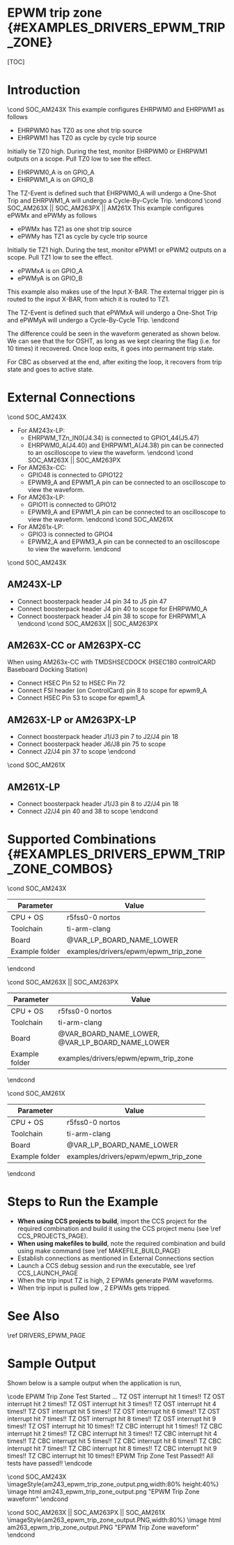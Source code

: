 # EPWM trip zone {#EXAMPLES_DRIVERS_EPWM_TRIP_ZONE}

[TOC]

# Introduction

\cond SOC_AM243X
This example configures EHRPWM0 and EHRPWM1 as follows

- EHRPWM0 has TZ0 as one shot trip source
- EHRPWM1 has TZ0 as cycle by cycle trip source

Initially tie TZ0 high. During the test, monitor EHRPWM0 or EHRPWM1 outputs on a scope. Pull TZ0 low to see the effect.
- EHRPWM0_A is on GPIO_A
- EHRPWM1_A is on GPIO_B

The TZ-Event is defined such that EHRPWM0_A will undergo a One-Shot Trip and EHRPWM1_A will undergo a Cycle-By-Cycle Trip.
\endcond
\cond SOC_AM263X || SOC_AM263PX || AM261X
This example configures ePWMx and ePWMy as follows
- ePWMx has TZ1 as one shot trip source
- ePWMy has TZ1 as cycle by cycle trip source

Initially tie TZ1 high. During the test, monitor ePWM1 or ePWM2
outputs on a scope. Pull TZ1 low to see the effect.
- ePWMxA is on GPIO_A
- ePWMyA is on GPIO_B


This example also makes use of the Input X-BAR. The external
trigger pin is routed to the input X-BAR, from which it is routed to TZ1.

The TZ-Event is defined such that ePWMxA will undergo a One-Shot Trip
and ePWMyA will undergo a Cycle-By-Cycle Trip.
\endcond

The difference could be seen in the waveform generated as shown below.
We can see that the for OSHT, as long as we kept clearing the flag (i.e. for 10 times) it recovered. Once loop exits, it goes into permanent trip state.

For CBC as observed at the end, after exiting the loop, it recovers from trip state and goes to active state.

# External Connections
\cond SOC_AM243X
- For AM243x-LP:
    - EHRPWM_TZn_IN0(J4.34) is connected to GPIO1_44(J5.47)
    - EHRPWM0_A(J4.40) and EHRPWM1_A(J4.38) pin can be connected to an oscilloscope to view the waveform.
\endcond
\cond SOC_AM263X || SOC_AM263PX
- For AM263x-CC:
    - GPIO48 is connected to GPIO122
    - EPWM9_A and EPWM1_A pin can be connected to an oscilloscope to view the waveform.
- For AM263x-LP:
    - GPIO11 is connected to GPIO12
    - EPWM9_A and EPWM1_A pin can be connected to an oscilloscope to view the waveform.
\endcond
\cond SOC_AM261X
- For AM261x-LP:
    - GPIO3 is connected to GPIO4
    - EPWM2_A and EPWM3_A pin can be connected to an oscilloscope to view the waveform.
\endcond

\cond SOC_AM243X

## AM243X-LP
- Connect boosterpack header J4 pin 34 to J5 pin 47
- Connect boosterpack header J4 pin 40 to scope for EHRPWM0_A
- Connect boosterpack header J4 pin 38 to scope for EHRPWM1_A
\endcond
\cond SOC_AM263X || SOC_AM263PX
## AM263X-CC or AM263PX-CC
When using AM263x-CC with TMDSHSECDOCK (HSEC180 controlCARD Baseboard Docking Station)
- Connect HSEC Pin 52 to HSEC Pin 72
- Connect FSI header (on ControlCard) pin 8 to scope for epwm9_A
- Connect HSEC Pin 53 to scope for epwm1_A

## AM263X-LP or AM263PX-LP
- Connect boosterpack header J1/J3 pin 7 to J2/J4 pin 18
- Connect boosterpack header J6/J8 pin 75 to scope
- Connect J2/J4 pin 37 to scope
\endcond

\cond SOC_AM261X
## AM261X-LP
- Connect boosterpack header J1/J3 pin 8 to J2/J4 pin 18
- Connect J2/J4 pin 40 and 38 to scope
\endcond

# Supported Combinations {#EXAMPLES_DRIVERS_EPWM_TRIP_ZONE_COMBOS}

\cond SOC_AM243X

 Parameter      | Value
 ---------------|-----------
 CPU + OS       | r5fss0-0 nortos
 Toolchain      | ti-arm-clang
 Board          | @VAR_LP_BOARD_NAME_LOWER
 Example folder | examples/drivers/epwm/epwm_trip_zone

\endcond

\cond SOC_AM263X || SOC_AM263PX

 Parameter      | Value
 ---------------|-----------
 CPU + OS       | r5fss0-0 nortos
 Toolchain      | ti-arm-clang
 Board          | @VAR_BOARD_NAME_LOWER, @VAR_LP_BOARD_NAME_LOWER
 Example folder | examples/drivers/epwm/epwm_trip_zone

\endcond

\cond SOC_AM261X

 Parameter      | Value
 ---------------|-----------
 CPU + OS       | r5fss0-0 nortos
 Toolchain      | ti-arm-clang
 Board          | @VAR_LP_BOARD_NAME_LOWER
 Example folder | examples/drivers/epwm/epwm_trip_zone

\endcond

# Steps to Run the Example

- **When using CCS projects to build**, import the CCS project for the required combination
  and build it using the CCS project menu (see \ref CCS_PROJECTS_PAGE).
- **When using makefiles to build**, note the required combination and build using
  make command (see \ref MAKEFILE_BUILD_PAGE)
- Establish connections as mentioned in External Connections section
- Launch a CCS debug session and run the executable, see \ref CCS_LAUNCH_PAGE
- When the trip input TZ is high, 2 EPWMs generate PWM waveforms.
- When trip input is pulled low , 2 EPWMs gets tripped.

# See Also

\ref DRIVERS_EPWM_PAGE

# Sample Output

Shown below is a sample output when the application is run,

\code
EPWM Trip Zone Test Started ...
TZ OST interrupt hit 1 times!!
TZ OST interrupt hit 2 times!!
TZ OST interrupt hit 3 times!!
TZ OST interrupt hit 4 times!!
TZ OST interrupt hit 5 times!!
TZ OST interrupt hit 6 times!!
TZ OST interrupt hit 7 times!!
TZ OST interrupt hit 8 times!!
TZ OST interrupt hit 9 times!!
TZ OST interrupt hit 10 times!!
TZ CBC interrupt hit 1 times!!
TZ CBC interrupt hit 2 times!!
TZ CBC interrupt hit 3 times!!
TZ CBC interrupt hit 4 times!!
TZ CBC interrupt hit 5 times!!
TZ CBC interrupt hit 6 times!!
TZ CBC interrupt hit 7 times!!
TZ CBC interrupt hit 8 times!!
TZ CBC interrupt hit 9 times!!
TZ CBC interrupt hit 10 times!!
EPWM Trip Zone Test Passed!!
All tests have passed!!
\endcode

\cond SOC_AM243X
\imageStyle{am243_epwm_trip_zone_output.png,width:80% height:40%}
 \image html am243_epwm_trip_zone_output.png "EPWM Trip Zone waveform"
\endcond

\cond SOC_AM263X || SOC_AM263PX || SOC_AM261X
\imageStyle{am263_epwm_trip_zone_output.PNG,width:80%}
 \image html am263_epwm_trip_zone_output.PNG "EPWM Trip Zone waveform"
\endcond
